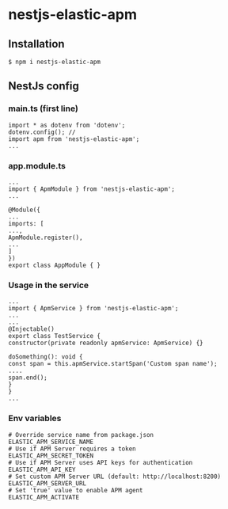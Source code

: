 # nestjs-elastic-apm

## Installation

```
$ npm i nestjs-elastic-apm
```

## NestJs config

### main.ts (first line)

```
import * as dotenv from 'dotenv';
dotenv.config(); //
import apm from 'nestjs-elastic-apm';
...
```

### app.module.ts

```
...
import { ApmModule } from 'nestjs-elastic-apm';
...
```

```
@Module({
...
imports: [
...,
ApmModule.register(),
...
]
})
export class AppModule { }
```

### Usage in the service

```
...
import { ApmService } from 'nestjs-elastic-apm';
...
...
@Injectable()
export class TestService {
constructor(private readonly apmService: ApmService) {}

doSomething(): void {
const span = this.apmService.startSpan('Custom span name');
....
span.end();
}
}
...
```

### Env variables

```
# Override service name from package.json
ELASTIC_APM_SERVICE_NAME
# Use if APM Server requires a token
ELASTIC_APM_SECRET_TOKEN
# Use if APM Server uses API keys for authentication
ELASTIC_APM_API_KEY
# Set custom APM Server URL (default: http://localhost:8200)
ELASTIC_APM_SERVER_URL
# Set 'true' value to enable APM agent
ELASTIC_APM_ACTIVATE
```
